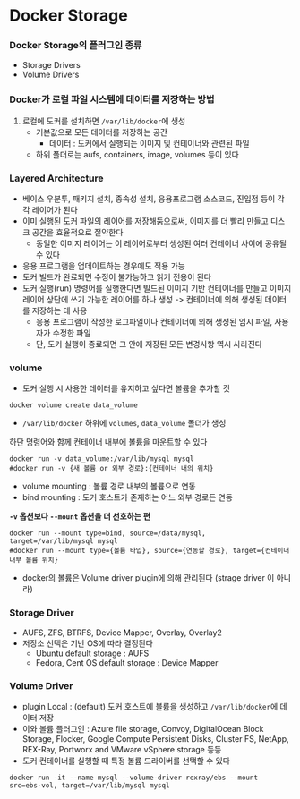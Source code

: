 # Docker Storage

### Docker Storage의 플러그인 종류
- Storage Drivers    
- Volume Drivers

### Docker가 로컬 파일 시스템에 데이터를 저장하는 방법

1. 로컬에 도커를 설치하면 `/var/lib/docker`에 생성
    - 기본값으로 모든 데이터를 저장하는 공간
        - 데이터 : 도커에서 실행되는 이미지 및 컨테이너와 관련된 파일
    - 하위 폴더로는 aufs, containers, image, volumes 등이 있다


### Layered Architecture
- 베이스 우분투, 패키지 설치, 종속성 설치, 응용프로그램 소스코드, 진입점 등이 각각 레이어가 된다
- 이미 실행된 도커 파일의 레이어를 저장해둠으로써, 이미지를 더 빨리 만들고 디스크 공간을 효율적으로 절약한다
    - 동일한 이미지 레이어는 이 레이어로부터 생성된 여러 컨테이너 사이에 공유될 수 있다
- 응용 프로그램을 업데이트하는 경우에도 적용 가능
- 도커 빌드가 완료되면 수정이 불가능하고 읽기 전용이 된다
- 도커 실행(run) 명령어를 실행한다면 빌드된 이미지 기반 컨테이너를 만들고 이미지 레이어 상단에 쓰기 가능한 레이어를 하나 생성 -> 컨테이너에 의해 생성된 데이터를 저장하는 데 사용
    - 응용 프로그램이 작성한 로그파일이나 컨테이너에 의해 생성된 임시 파일, 사용자가 수정한 파일
    - 단, 도커 실행이 종료되면 그 안에 저장된 모든 변경사항 역시 사라진다

### volume 
- 도커 실행 시 사용한 데이터를 유지하고 싶다면 볼륨을 추가할 것

```shell
docker volume create data_volume
```

- `/var/lib/docker` 하위에 `volumes`, `data_volume` 폴더가 생성

하단 명령어와 함께 컨테이너 내부에 볼륨을 마운트할 수 있다
```shell
docker run -v data_volume:/var/lib/mysql mysql
#docker run -v {새 볼륨 or 외부 경로}:{컨테이너 내의 위치}
```
- volume mounting : 볼륨 경로 내부의 볼륨으로 연동
- bind mounting : 도커 호스트가 존재하는 어느 외부 경로든 연동

**`-v` 옵션보다 `--mount` 옵션을 더 선호하는 편**

```shell
docker run --mount type=bind, source=/data/mysql, target=/var/lib/mysql mysql
#docker run --mount type={볼륨 타입}, source={연동할 경로}, target={컨테이너 내부 볼륨 위치} 
``` 
- docker의 볼륨은 Volume driver plugin에 의해 관리된다 (strage driver 이 아니라)

### Storage Driver
- AUFS, ZFS, BTRFS, Device Mapper, Overlay, Overlay2
- 저장소 선택은 기반 OS에 따라 결정된다
    - Ubuntu default storage : AUFS
    - Fedora, Cent OS default storage : Device Mapper

### Volume Driver
- plugin Local : (default) 도커 호스트에 볼륨을 생성하고 `/var/lib/docker`에 데이터 저장
- 이와 볼륨 플러그인 : Azure file storage, Convoy, DigitalOcean Block Storage, Flocker, Google Compute Persistent Disks, Cluster FS, NetApp, REX-Ray, Portworx and VMware vSphere storage 등등
- 도커 컨테이너를 실행할 때 특정 볼륨 드라이버를 선택할 수 있다
```shell
docker run -it --name mysql --volume-driver rexray/ebs --mount src=ebs-vol, target=/var/lib/mysql mysql
```
